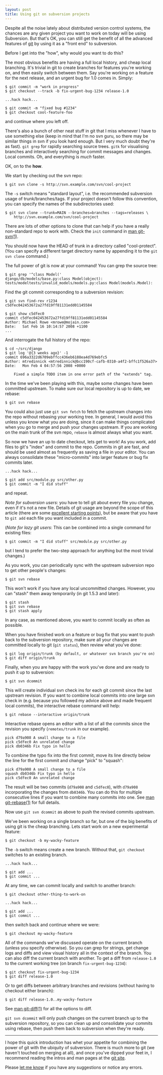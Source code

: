```yaml
---
layout: post
title: Using git on subversion projects
---
```


Despite all the noise lately about distributed version control
systems, the chances are any given project you want to work on today
will be using Subversion. But that's OK, you can still get the benefit
of all the advanced features of [git][] by using it as a "front end" to
subversion. 

Before I get into the "how", why would you want to do this?

The most obvious benefits are having a full local history, and cheap
local branching. It's trivial in git to create branches for features
you're working on, and then easily switch between them. Say you're
working on a feature for the next release, and an urgent bug for 1.0
comes in. Simply:

    $ git commit -m "work in progress"
    $ git checkout --track -b fix-urgent-bug-1234 release-1.0

    ...hack hack...

    $ git commit -m "fixed bug #1234"
    $ git checkout cool-feature-foo

and continue where you left off.

There's also a bunch of other neat stuff in git that I miss whenever I
have to use something else (keep in mind that I'm no svn guru, so
there may be similar things in svn if you look hard enough. But I very
much doubt they're as fast). `git grep` for rapidly searching source
trees. `gitk` for visualising branches and interactively searching for
commit messages and changes. Local commits. Oh, and everything is
*much* faster.

OK, on to the __how__.

We start by checking out the svn repo:

    $ git svn clone -s http://svn.example.com/svn/cool-project

The `-s` switch means "standard layout", i.e. the recommended
subversion usage of trunk/branches/tags. If your project doesn't
follow this convention, you can specify the names of the
subdirectories used:

    $ git svn clone --trunk=MAIN --branches=branches --tags=releases \
        http://svn.example.com/svn/cool-project

There are lots of other options to clone that can help if you have a
really non-standard repo to work with. Check the `init` command in
[man git-svn(1)][2].

You should now have the HEAD of trunk in a directory called
"cool-protect". (You can specify a different target directory name by
appending it to the `git svn clone` command.)

The full power of git is now at your command! You can grep the source
tree:

    $ git grep '^class Model('
    django/db/models/base.py:class Model(object):
    tests/modeltests/invalid_models/models.py:class Model(models.Model):

Find the git commit corresponding to a subversion revision:

    $ git svn find-rev r1234
    c5dfec042453672a27fd19ff81131edd01145584

    $ git show c5dfec0
    commit c5dfec042453672a27fd19ff81131edd01145584
    Author: Michael Rowe <mrowe@mojain.com>
    Date:   Sat Feb 16 10:14:57 2008 +1100
    ...

And interrogate the full history of the repo:

    $ cd ~/src/django
    $ git log '@{3 weeks ago}' -1
    commit 696a3322d6709ebffcc436eb6188ea4d769ebfc5
    Author: mtredinnick <mtredinnick@bcc190cf-cafb-0310-a4f2-bffc1f526a37>
    Date:   Mon Feb 4 04:57:56 2008 +0000
    
        Fixed a simple TODO item in one error path of the "extends" tag.

In the time we've been playing with this, maybe some changes have been
committed upstream. To make sure our local repository is up to date, we
rebase:

    $ git svn rebase

You could also just use `git svn fetch` to fetch the upstream changes
into the repo without rebasing your working tree. In general, I would
avoid this unless you know what you are doing, since it can make
things complicated when you go to merge and push your changes
upstream. If you are working on the main trunk of the svn repo,
`rebase` is almost always what you want.

So now we have an up to date checkout, lets get to work! As you work,
add files to git's "index" and commit to the repo. Commits in git are
fast, and should be used almost as frequently as saving a file in your
editor. You can always consolidate these "micro-commits" into larger
feature or bug fix commits later.

    ...hack hack...

    $ git add src/module.py src/other.py
    $ git commit -m "I did stuff"

and repeat.

*Note for subversion users*: you have to tell git about every file you
change, even if it's not a new file. Details of git usage are beyond
the scope of this article (there are some [excellent starting points][5]),
but be aware that you have to `git add` each file you
want included in a commit.

(*Note for lazy git users*: This can be combined into a single
command for existing files:

    $ git commit -m "I did stuff" src/module.py src/other.py

but I tend to prefer the two-step approach for anything but the most
trivial changes.)

As you work, you can periodically sync with the upstream subversion
repo to get other people's changes:

    $ git svn rebase

This won't work if you have any local uncommitted changes. However,
you can "stash" them away temporarily (in git 1.5.3 and later):

    $ git stash
    $ git svn rebase
    $ git stash apply

In any case, as mentioned above, you want to commit locally as often
as possible.

When you have finished work on a feature or bug fix that you want to
push back to the subversion repository, make sure all your changes are
committed locally to git (`git status`), then review what you've done:

    $ git log origin/trunk (by default, or whatever svn branch you're on)
    $ git diff origin/trunk

Finally, when you are happy with the work you've done and are ready to
push it up to subversion:

    $ git svn dcommit

This will create individual svn check ins for each git commit since the
last upstream revision. If you want to combine local commits into one
large svn check in (e.g. because you followed my advice above and made
frequent local commits), the interactive rebase command will help:

    $ git rebase --interactive origin/trunk

Interactive rebase opens an editor with a list of all the commits
since the revision you specify (`remotes/trunk` in our example).

    pick d79a908 A small change to a file
    pick c5dfec0 An unrelated change
    pick db0346b Fix typo in hello

To combine the typo fix into the first commit, move its line directly
below the line for the first commit and change "pick" to "squash":

    pick d79a908 A small change to a file
    squash db0346b Fix typo in hello
    pick c5dfec0 An unrelated change

The result will be two commits (`d79a908` and `c5dfec0`), with
`d79a908` incorporating the changes from `db0346b`. You can do this
for multiple consecutive lines if you want to combine many commits
into one. See [man git-rebase(1)][3] for full details.

Now use `git svn dcommit` as above to push the revised commits
upstream.

We've been working on a single branch so far, but one of the big
benefits of using git is the cheap branching. Lets start work on a new
experimental feature:

    $ git checkout -b my-wacky-feature

The `-b` switch means create a new branch. Without that, `git
checkout` switches to an existing branch. 

    ...hack hack...

    $ git add ...
    $ git commit ...

At any time, we can commit locally and switch to another branch:

    $ git checkout other-thing-to-work-on

    ...hack hack...

    $ git add ...
    $ git commit ...

then switch back and continue where we were:

    $ git checkout my-wacky-feature

All of the commands we've discussed operate on the current branch
(unless you specify otherwise). So you can grep for strings, get
change logs and diffs and view visual history all in the context of
the branch. You can also diff the current branch with another. To get
a diff from `release-1.0` to the current working tree (on branch
`fix-urgent-bug-1234`):

    $ git checkout fix-urgent-bug-1234
    $ git diff release-1.0

Or to get diffs between arbitrary branches and revisions (without
having to checkout either branch):

    $ git diff release-1.0..my-wacky-feature 

See [man git-diff(1)][4] for all the options to diff.

`git svn dcommit` will only push changes on the current branch up to
the subversion repository, so you can clean up and consolidate your
commits using rebase, then push them back to subversion when they're
ready.

---

I hope this quick introduction has whet your appetite for combining
the power of git with the ubiquity of subversion. There is much more
to git (we haven't touched on merging at all), and once you've dipped
your feet in, I recommend reading the intros and man pages at the [git site][].

Please [let me know][1] if you have any suggestions or notice any
errors.

[1]: mailto:mikerowe@mikerowecode.com
[2]: http://www.kernel.org/pub/software/scm/git/docs/git-svn.html
[3]: http://www.kernel.org/pub/software/scm/git/docs/git-rebase.html
[4]: http://www.kernel.org/pub/software/scm/git/docs/git-diff.html
[5]: http://git.or.cz/gitwiki/QuickStart
[git]: http://git.or.cz/
[git site]: http://git.or.cz/gitwiki/GitDocumentation
